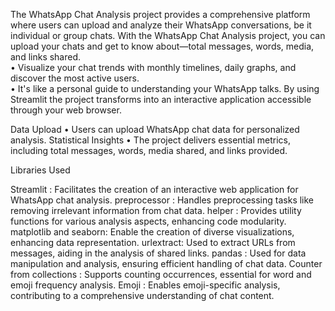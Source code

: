 The WhatsApp Chat Analysis project provides a comprehensive platform 
where users can upload and analyze their WhatsApp conversations, be it 
individual or group chats. 
With the WhatsApp Chat Analysis project, you can upload your chats 
and get to know about—total messages, words, media, and links shared.  
• Visualize your chat trends with monthly timelines, daily graphs, and 
discover the most active users.  
• It's like a personal guide to understanding your WhatsApp talks. By 
using Streamlit the project transforms into an interactive application 
accessible through your web browser.


Data Upload 
• Users can upload WhatsApp chat data for personalized analysis. 
Statistical Insights 
• The project delivers essential metrics, including total messages, words, 
media shared, and links provided.

Libraries Used  

Streamlit : Facilitates the creation of an interactive web application for 
WhatsApp chat analysis. 
preprocessor : Handles preprocessing tasks like removing irrelevant information 
from chat data. 
helper : Provides utility functions for various analysis aspects, enhancing code 
modularity. 
matplotlib and seaborn: Enable the creation of diverse visualizations, enhancing 
data representation. 
urlextract: Used to extract URLs from messages, aiding in the analysis of shared 
links. 
pandas : Used for data manipulation and analysis, ensuring efficient handling of 
chat data. 
Counter from collections : Supports counting occurrences, essential for word and 
emoji frequency analysis. 
Emoji : Enables emoji-specific analysis, contributing to a comprehensive 
understanding of chat content.
